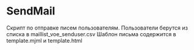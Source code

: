 # SendMail

Скрипт по отправке писем пользователям. 
Пользователи берутся из списка в maillist_voe_senduser.csv
Шаблон письма содержится в template.mjml и template.html
